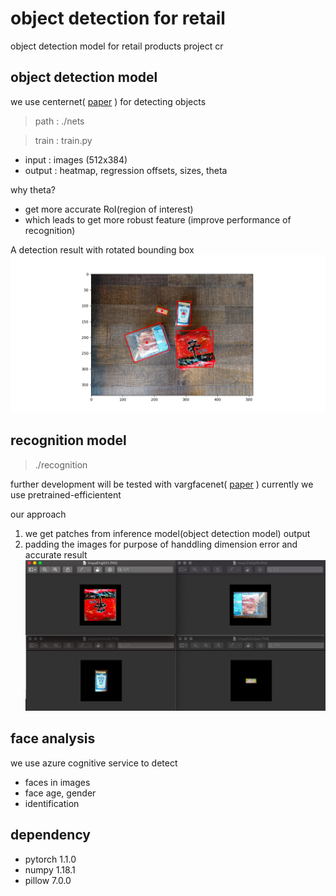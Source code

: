 # object detection for retail
object detection model for retail products
project cr

## object detection model
we use centernet( [paper](https://arxiv.org/pdf/1904.08189.pdf)  ) for detecting objects
> path  : ./nets

> train : train.py
* input  : images (512x384)
* output : heatmap, regression offsets, sizes, theta

why theta?
+ get more accurate RoI(region of interest)
+ which leads to get more robust feature (improve performance of recognition)

A detection result with rotated bounding box
![test](https://github.com/SeungyounShin/object_detection_for_retail/blob/master/resource/test.png?raw=true)

## recognition model
> ./recognition

further development will be tested with vargfacenet( [paper](https://arxiv.org/abs/1910.04985) )
currently we use pretrained-efficientent

our approach
1. we get patches from inference model(object detection model) output
2. padding the images for purpose of handdling dimension error and accurate result
![patches](https://github.com/SeungyounShin/object_detection_for_retail/blob/master/resource/patches.png?raw=true)

## face analysis
we use azure cognitive service to detect 
+ faces in images
+ face age, gender
+ identification

## dependency
+ pytorch 1.1.0
+ numpy 1.18.1
+ pillow 7.0.0
